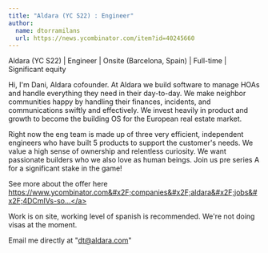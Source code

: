 ```yaml
---
title: "Aldara (YC S22) : Engineer"
author:
  name: dtorramilans
  url: https://news.ycombinator.com/item?id=40245660
---
```

Aldara (YC S22) | Engineer | Onsite (Barcelona, Spain) | Full-time | Significant equity

Hi, I&#x27;m Dani, Aldara cofounder. At Aldara we build software to manage HOAs and handle everything they need in their day-to-day. We make neighbor communities happy by handling their finances, incidents, and communications swiftly and effectively. We invest heavily in product and growth to become the building OS for the European real estate market.

Right now the eng team is made up of three very efficient, independent engineers who have built 5 products to support the customer&#x27;s needs. We value a high sense of ownership and relentless curiosity. We want passionate builders who we also love as human beings. Join us pre series A for a significant stake in the game!

See more about the offer here <a href="https:&#x2F;&#x2F;www.ycombinator.com&#x2F;companies&#x2F;aldara&#x2F;jobs&#x2F;4DCmIVs-software-engineer">https:&#x2F;&#x2F;www.ycombinator.com&#x2F;companies&#x2F;aldara&#x2F;jobs&#x2F;4DCmIVs-so...</a>

Work is on site, working level of spanish is recommended. We&#x27;re not doing visas at the moment.

Email me directly at &quot;dt@aldara.com&quot;
